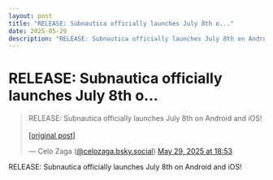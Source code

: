 ```yaml
---
layout: post
title: "RELEASE: Subnautica officially launches July 8th o..."
date: 2025-05-29
description: "RELEASE: Subnautica officially launches July 8th on Android and iOS!"
---
```


<h1 class="bluesky-post-title">RELEASE: Subnautica officially launches July 8th o...</h1>

<blockquote class="bluesky-embed" data-bluesky-uri="at://did:plc:lmh6rennptq77inaztnovw4b/app.bsky.feed.post/3lqdfbqa3272p" data-bluesky-embed-color-mode="system">
<p lang="">RELEASE: Subnautica officially launches July 8th on Android and iOS!<br><br><a href="https://bsky.app/profile/celozaga.bsky.social/post/3lqdfbqa3272p">[original post]</a></p>
&mdash; Celo Zaga (<a href="https://bsky.app/profile/did:plc:lmh6rennptq77inaztnovw4b?ref_src=embed">@celozaga.bsky.social</a>) <a href="https://bsky.app/profile/celozaga.bsky.social/post/3lqdfbqa3272p?ref_src=embed">May 29, 2025 at 18:53</a>
</blockquote>
<script async src="https://embed.bsky.app/static/embed.js" charset="utf-8"></script>

<p class="bluesky-post-description">RELEASE: Subnautica officially launches July 8th on Android and iOS!</p>

